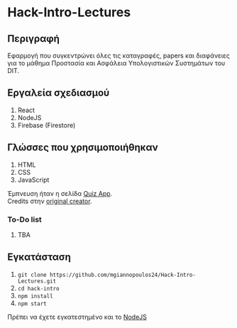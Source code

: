 # Hack-Intro-Lectures

## Περιγραφή 

Εφαρμογή που συγκεντρώνει όλες τις καταγραφές, papers και διαφάνειες για το μάθημα Προστασία και Ασφάλεια Υπολογιστικών Συστημάτων του DIT.

## Εργαλεία σχεδιασμού

1. React
2. NodeJS
3. Firebase (Firestore)

## Γλώσσες που χρησιμοποιήθηκαν

1. HTML
2. CSS 
3. JavaScript

Έμπνευση ήταν η σελίδα [Quiz App](https://starlit-daffodil-2e4733.netlify.app/). <br>
Credits στην [original creator](https://github.com/matinanadali).

### To-Do list
1. TBA

## Εγκατάσταση 

1. `git clone https://github.com/mgiannopoulos24/Hack-Intro-Lectures.git`
2. `cd hack-intro`
3. `npm install`
4. `npm start`

Πρέπει να έχετε εγκατεστημένο και το [NodeJS](https://nodejs.org/en)

